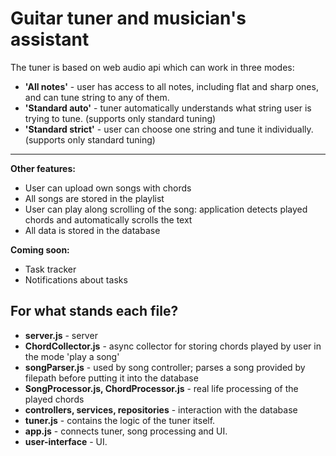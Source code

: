 # Guitar tuner and musician's assistant

The tuner is based on web audio api which can work in three modes:
- **'All notes'** - user has access to all notes, including flat and sharp ones, and can tune string to any of them.
- **'Standard auto'** - tuner automatically understands what string user is trying to tune. (supports only standard tuning)
- **'Standard strict'** - user can choose one string and tune it individually. (supports only standard tuning)

---
**Other features:**
- User can upload own songs with chords
- All songs are stored in the playlist
- User can play along scrolling of the song: application detects played chords and automatically scrolls the text
- All data is stored in the database

**Coming soon:**
- Task tracker
- Notifications about tasks

## For what stands each file?

- **server.js** - server
- **ChordCollector.js** - async collector for storing chords played by user in the mode 'play a song'
- **songParser.js** - used by song controller; parses a song provided by filepath before putting it into the database
- **SongProcessor.js, ChordProcessor.js** - real life processing of the played chords
- **controllers, services, repositories** - interaction with the database
- **tuner.js** - contains the logic of the tuner itself.
- **app.js** - connects tuner, song processing and UI.
- **user-interface** - UI.
